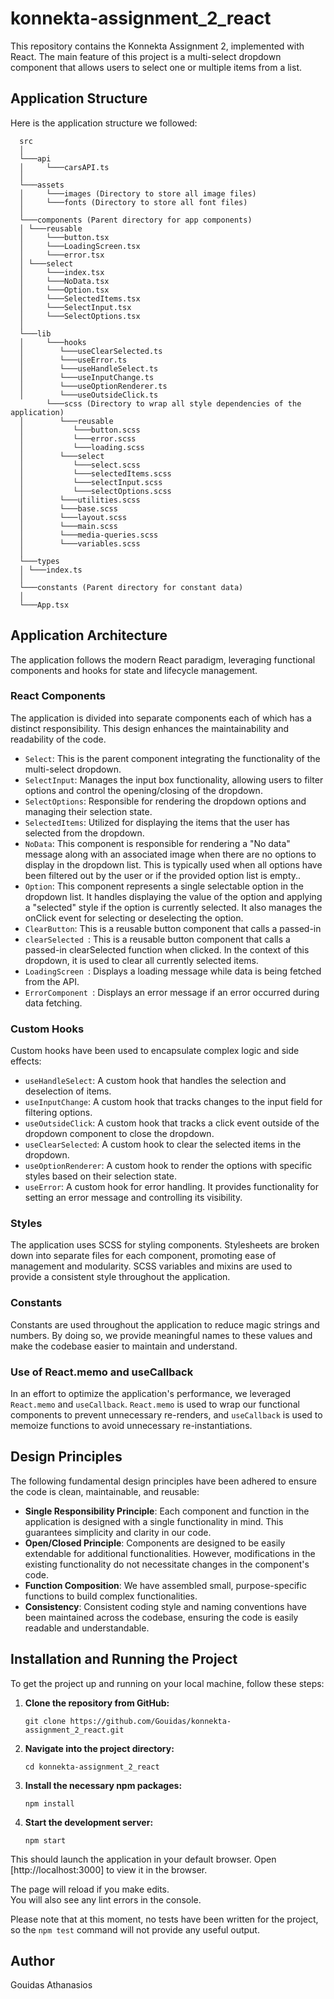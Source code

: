 # konnekta-assignment_2_react

This repository contains the Konnekta Assignment 2, implemented with React. The main feature of this project is a multi-select dropdown component that allows users to select one or multiple items from a list.

## Application Structure

Here is the application structure we followed:

      src
      │
      └───api
      │     └───carsAPI.ts
      │
      └───assets
      │     └───images (Directory to store all image files)
      │     └───fonts (Directory to store all font files)
      │
      └───components (Parent directory for app components)
      │ └───reusable
      │     └───button.tsx
      │     └───LoadingScreen.tsx
      │     └───error.tsx
      │ └───select
      │     └───index.tsx
      │     └───NoData.tsx
      │     └───Option.tsx
      │     └───SelectedItems.tsx
      │     └───SelectInput.tsx
      │     └───SelectOptions.tsx
      │
      └───lib
      │     └───hooks
      │        └───useClearSelected.ts
      │        └───useError.ts
      │        └───useHandleSelect.ts
      │        └───useInputChange.ts
      │        └───useOptionRenderer.ts
      │        └───useOutsideClick.ts
            └───scss (Directory to wrap all style dependencies of the application)
      │        └───reusable
      │           └───button.scss
      │           └───error.scss
      │           └───loading.scss
      │        └───select
      │           └───select.scss
      │           └───selectedItems.scss
      │           └───selectInput.scss
      │           └───selectOptions.scss
      │        └───utilities.scss
      │        └───base.scss
      │        └───layout.scss
      │        └───main.scss
      │        └───media-queries.scss
      │        └───variables.scss
      │
      └───types
      │ └───index.ts
      │
      └───constants (Parent directory for constant data)
      │
      └───App.tsx

## Application Architecture

The application follows the modern React paradigm, leveraging functional components and hooks for state and lifecycle management.

### React Components

The application is divided into separate components each of which has a distinct responsibility. This design enhances the maintainability and readability of the code.

- `Select`: This is the parent component integrating the functionality of the multi-select dropdown.
- `SelectInput`: Manages the input box functionality, allowing users to filter options and control the opening/closing of the dropdown.
- `SelectOptions`: Responsible for rendering the dropdown options and managing their selection state.
- `SelectedItems`: Utilized for displaying the items that the user has selected from the dropdown.
- `NoData`: This component is responsible for rendering a "No data" message along with an associated image when there are no options to display in the dropdown list. This is typically used when all options have been filtered out by the user or if the provided option list is empty..
- `Option`: This component represents a single selectable option in the dropdown list. It handles displaying the value of the option and applying a "selected" style if the option is currently selected. It also manages the onClick event for selecting or deselecting the option.
- `ClearButton`: This is a reusable button component that calls a passed-in
- `clearSelected `: This is a reusable button component that calls a passed-in clearSelected function when clicked. In the context of this dropdown, it is used to clear all currently selected items.
- `LoadingScreen `: Displays a loading message while data is being fetched from the API.
- `ErrorComponent `: Displays an error message if an error occurred during data fetching.

### Custom Hooks

Custom hooks have been used to encapsulate complex logic and side effects:

- `useHandleSelect`: A custom hook that handles the selection and deselection of items.
- `useInputChange`: A custom hook that tracks changes to the input field for filtering options.
- `useOutsideClick`: A custom hook that tracks a click event outside of the dropdown component to close the dropdown.
- `useClearSelected`: A custom hook to clear the selected items in the dropdown.
- `useOptionRenderer`: A custom hook to render the options with specific styles based on their selection state.
- `useError`: A custom hook for error handling. It provides functionality for setting an error message and controlling its visibility.

### Styles

The application uses SCSS for styling components. Stylesheets are broken down into separate files for each component, promoting ease of management and modularity. SCSS variables and mixins are used to provide a consistent style throughout the application.

### Constants

Constants are used throughout the application to reduce magic strings and numbers. By doing so, we provide meaningful names to these values and make the codebase easier to maintain and understand.

### Use of React.memo and useCallback

In an effort to optimize the application's performance, we leveraged `React.memo` and `useCallback`. `React.memo` is used to wrap our functional components to prevent unnecessary re-renders, and `useCallback` is used to memoize functions to avoid unnecessary re-instantiations.

## Design Principles

The following fundamental design principles have been adhered to ensure the code is clean, maintainable, and reusable:

- **Single Responsibility Principle**: Each component and function in the application is designed with a single functionality in mind. This guarantees simplicity and clarity in our code.
- **Open/Closed Principle**: Components are designed to be easily extendable for additional functionalities. However, modifications in the existing functionality do not necessitate changes in the component's code.
- **Function Composition**: We have assembled small, purpose-specific functions to build complex functionalities.
- **Consistency**: Consistent coding style and naming conventions have been maintained across the codebase, ensuring the code is easily readable and understandable.

## Installation and Running the Project

To get the project up and running on your local machine, follow these steps:

1. **Clone the repository from GitHub:**

   ```
   git clone https://github.com/Gouidas/konnekta-assignment_2_react.git
   ```

2. **Navigate into the project directory:**

   ```
   cd konnekta-assignment_2_react
   ```

3. **Install the necessary npm packages:**

   ```
   npm install
   ```

4. **Start the development server:**

   ```
   npm start
   ```

This should launch the application in your default browser. Open [http://localhost:3000] to view it in the browser.

The page will reload if you make edits.\
You will also see any lint errors in the console.

Please note that at this moment, no tests have been written for the project, so the `npm test` command will not provide any useful output.

## Author

Gouidas Athanasios
